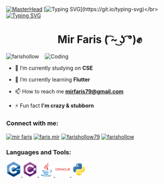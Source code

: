 [![MasterHead](https://static.wikia.nocookie.net/vsbattles/images/c/c0/Nura_image1.gif/revision/latest/scale-to-width-down/250?cb=20190102140222)](hi)
[![Typing SVG](https://readme-typing-svg.herokuapp.com?lines=Hey+there+%F0%9F%91%8B%2C+I'm+Mir+Faris!)](https://git.io/typing-svg)</br>
[![Typing SVG](https://readme-typing-svg.herokuapp.com?lines=A+responsible+and+stubborn+student😆)](https://git.io/typing-svg)
<h1 align="center"> Mir Faris ( ͡~ ͜ʖ ͡°)✊</h1>

<img align="right" alt="Coding" width="400" src="https://i.pinimg.com/originals/f2/4d/44/f24d44a8c2b2dd3e36a572e0ac635a27.gif">
<p align="left"> <img src="https://komarev.com/ghpvc/?username=farishollow&label=Profile%20views&color=0e75b6&style=flat" alt="farishollow" /> </p>

- 🔭 I’m currently studying on **CSE**

- 🌱 I’m currently learning **Flutter**

- 📫 How to reach me **mirfaris79@gmail.com**

- ⚡ Fun fact **I'm crazy & stubborn**

<h3 align="left">Connect with me:</h3>
<p align="left">
<a href="https://linkedin.com/in/mir faris" target="blank"><img align="center" src="https://raw.githubusercontent.com/rahuldkjain/github-profile-readme-generator/master/src/images/icons/Social/linked-in-alt.svg" alt="mir faris" height="30" width="40" /></a>
<a href="https://fb.com/faris mir" target="blank"><img align="center" src="https://raw.githubusercontent.com/rahuldkjain/github-profile-readme-generator/master/src/images/icons/Social/facebook.svg" alt="faris mir" height="30" width="40" /></a>
<a href="https://instagram.com/farishollow79" target="blank"><img align="center" src="https://raw.githubusercontent.com/rahuldkjain/github-profile-readme-generator/master/src/images/icons/Social/instagram.svg" alt="farishollow79" height="30" width="40" /></a>
<a href="https://www.youtube.com/c/farishollow" target="blank"><img align="center" src="https://raw.githubusercontent.com/rahuldkjain/github-profile-readme-generator/master/src/images/icons/Social/youtube.svg" alt="farishollow" height="30" width="40" /></a>
</p>

<h3 align="left">Languages and Tools:</h3>
<p align="left"> <a href="https://www.w3schools.com/cpp/" target="_blank" rel="noreferrer"> <img src="https://raw.githubusercontent.com/devicons/devicon/master/icons/cplusplus/cplusplus-original.svg" alt="cplusplus" width="40" height="40"/> </a> <a href="https://www.w3schools.com/cs/" target="_blank" rel="noreferrer"> <img src="https://raw.githubusercontent.com/devicons/devicon/master/icons/csharp/csharp-original.svg" alt="csharp" width="40" height="40"/> </a> <a href="https://www.java.com" target="_blank" rel="noreferrer"> <img src="https://raw.githubusercontent.com/devicons/devicon/master/icons/java/java-original.svg" alt="java" width="40" height="40"/> </a> <a href="https://www.oracle.com/" target="_blank" rel="noreferrer"> <img src="https://raw.githubusercontent.com/devicons/devicon/master/icons/oracle/oracle-original.svg" alt="oracle" width="40" height="40"/> </a> <a href="https://www.python.org" target="_blank" rel="noreferrer"> <img src="https://raw.githubusercontent.com/devicons/devicon/master/icons/python/python-original.svg" alt="python" width="40" height="40"/> </a> </p>

<!-- <p><img align="left" src="https://github-readme-stats.vercel.app/api/top-langs?username=farishollow&show_icons=true&locale=en&layout=compact" alt="farishollow" /></p> -->

<!-- <p>&nbsp;<img align="center" src="https://github-readme-stats.vercel.app/api?username=farishollow&show_icons=true&locale=en" alt="farishollow" /></p> -->
